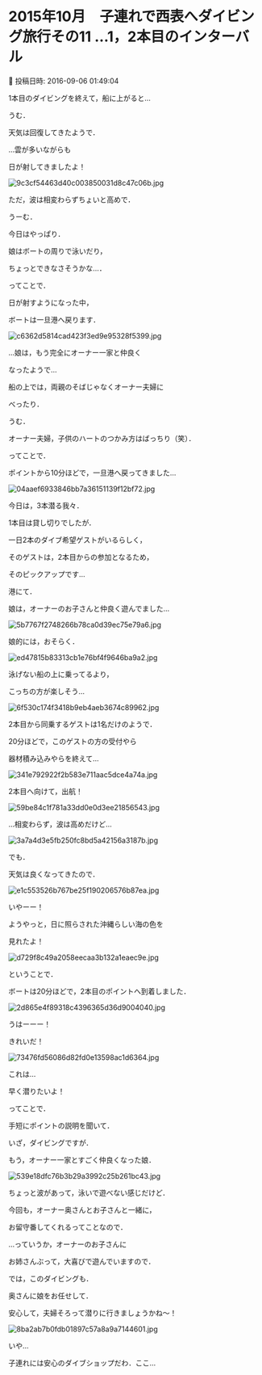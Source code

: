 # 2015年10月　子連れで西表へダイビング旅行その11 …1，2本目のインターバル

📅 投稿日時: 2016-09-06 01:49:04

1本目のダイビングを終えて，船に上がると…





うむ．


天気は回復してきたようで．


…雲が多いながらも


日が射してきましたよ！




![9c3cf54463d40c003850031d8c47c06b.jpg](images/9c3cf54463d40c003850031d8c47c06b.jpg)




ただ，波は相変わらずちょいと高めで．


うーむ．


今日はやっぱり．


娘はボートの周りで泳いだり，


ちょっとできなさそうかな…．





ってことで．


日が射すようになった中，


ボートは一旦港へ戻ります．




![c6362d5814cad423f3ed9e95328f5399.jpg](images/c6362d5814cad423f3ed9e95328f5399.jpg)




…娘は，もう完全にオーナー一家と仲良く


なったようで…


船の上では，両親のそばじゃなくオーナー夫婦に


べったり．


うむ．


オーナー夫婦，子供のハートのつかみ方はばっちり（笑）．





ってことで．


ポイントから10分ほどで，一旦港へ戻ってきました…




![04aaef6933846bb7a36151139f12bf72.jpg](images/04aaef6933846bb7a36151139f12bf72.jpg)




今日は，3本潜る我々．


1本目は貸し切りでしたが．


一日2本のダイブ希望ゲストがいるらしく，


そのゲストは，2本目からの参加となるため，


そのピックアップです…





港にて．


娘は，オーナーのお子さんと仲良く遊んでました…




![5b7767f2748266b78ca0d39ec75e79a6.jpg](images/5b7767f2748266b78ca0d39ec75e79a6.jpg)




娘的には，おそらく．




![ed47815b83313cb1e76bf4f9646ba9a2.jpg](images/ed47815b83313cb1e76bf4f9646ba9a2.jpg)




泳げない船の上に乗ってるより，


こっちの方が楽しそう…




![6f530c174f3418b9eb4aeb3674c89962.jpg](images/6f530c174f3418b9eb4aeb3674c89962.jpg)







2本目から同乗するゲストは1名だけのようで．


20分ほどで，このゲストの方の受付やら


器材積み込みやらを終えて…




![341e792922f2b583e711aac5dce4a74a.jpg](images/341e792922f2b583e711aac5dce4a74a.jpg)




2本目へ向けて，出航！




![59be84c1f781a33dd0e0d3ee21856543.jpg](images/59be84c1f781a33dd0e0d3ee21856543.jpg)







…相変わらず，波は高めだけど…




![3a7a4d3e5fb250fc8bd5a42156a3187b.jpg](images/3a7a4d3e5fb250fc8bd5a42156a3187b.jpg)




でも．


天気は良くなってきたので．




![e1c553526b767be25f190206576b87ea.jpg](images/e1c553526b767be25f190206576b87ea.jpg)




いやーー！


ようやっと，日に照らされた沖縄らしい海の色を


見れたよ！




![d729f8c49a2058eecaa3b132a1eaec9e.jpg](images/d729f8c49a2058eecaa3b132a1eaec9e.jpg)







ということで．


ボートは20分ほどで，2本目のポイントへ到着しました．




![2d865e4f89318c4396365d36d9004040.jpg](images/2d865e4f89318c4396365d36d9004040.jpg)




うはーーー！


きれいだ！




![73476fd56086d82fd0e13598ac1d6364.jpg](images/73476fd56086d82fd0e13598ac1d6364.jpg)




これは…


早く潜りたいよ！





ってことで．


手短にポイントの説明を聞いて．


いざ，ダイビングですが．





もう，オーナー一家とすごく仲良くなった娘．




![539e18dfc76b3b29a3992c25b261bc43.jpg](images/539e18dfc76b3b29a3992c25b261bc43.jpg)




ちょっと波があって，泳いで遊べない感じだけど．


今回も，オーナー奥さんとお子さんと一緒に，


お留守番してくれるってことなので．


…っていうか，オーナーのお子さんに


お姉さんぶって，大喜びで遊んでいますので．





では，このダイビングも．


奥さんに娘をお任せして．


安心して，夫婦そろって潜りに行きましょうかね～！




![8ba2ab7b0fdb01897c57a8a9a7144601.jpg](images/8ba2ab7b0fdb01897c57a8a9a7144601.jpg)







いや…


子連れには安心のダイブショップだわ．ここ…

